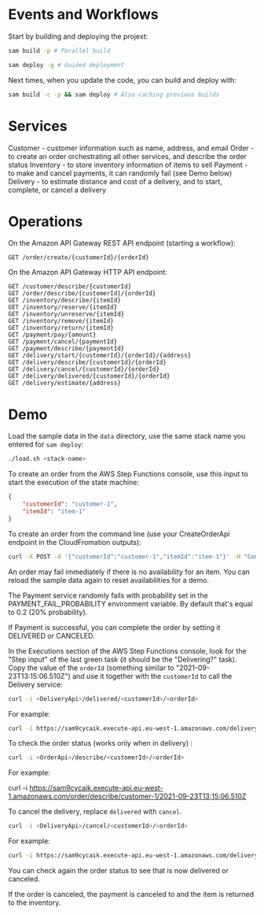 # Events and Workflows

Start by building and deploying the projext:

```bash
sam build -p # Parallel build

sam deploy -g # Guided deployment
```

Next times, when you update the code, you can build and deploy with:

```bash
sam build -c -p && sam deploy # Also caching previous builds
```

# Services

Customer - customer information such as name, address, and email
Order - to create an order orchestrating all other services, and describe the order status
Inventory - to store inventory information of items to sell
Payment - to make and cancel payments, it can randomly fail (see Demo below)
Delivery - to estimate distance and cost of a delivery, and to start, complete, or cancel a delivery

# Operations

On the Amazon API Gateway REST API endpoint (starting a workflow):

```
GET /order/create/{customerId}/{orderId}
```
On the Amazon API Gateway HTTP API endpoint:

```
GET /customer/describe/{customerId}
GET /order/describe/{customerId}/{orderId}
GET /inventory/describe/{itemId}
GET /inventory/reserve/{itemId}
GET /inventory/unreserve/{itemId}
GET /inventory/remove/{itemId}
GET /inventory/return/{itemId}
GET /payment/pay/{amount}
GET /payment/cancel/{paymentId}
GET /payment/describe/{paymentId}
GET /delivery/start/{customerId}/{orderId}/{address}
GET /delivery/describe/{customerId}/{orderId}
GET /delivery/cancel/{customerId}/{orderId}
GET /delivery/delivered/{customerId}/{orderId}
GET /delivery/estimate/{address}
```

# Demo

Load the sample data in the `data` directory, use the same stack name you entered for `sam deploy`:

```bash
./load.sh <stack-name>
```

To create an order from the AWS Step Functions console, use this input to start the execution of the state machine:

```json
{
	"customerId": "customer-1",
	"itemId": "item-1"
}
```

To create an order from the command line (use your CreateOrderApi endpoint in the CloudFromation outputs):

```bash
curl -X POST -d '{"customerId":"customer-1","itemId":"item-1"}' -H "Content-Type: application/json" <CreateOrderApi>
```

An order may fail immediately if there is no availability for an item. You can reload the sample data again to reset availabilities for a demo.

The Payment service randomly fails with probability set in the PAYMENT_FAIL_PROBABILITY environment variable. By default that's equal to 0.2 (20% probability).

If Payment is successful, you can complete the order by setting it DELIVERED or CANCELED.

In the Executions section of the AWS Step Functions console, look for the "Step input" of the last green task (it should be the "Delivering?" task). Copy the value of the `orderId` (something similar to "2021-09-23T13:15:06.510Z") and use it together with the `customerId` to call the Delivery service:

```bash
curl -i <DeliveryApi>/delivered/<customerId>/<orderId>
```

For example:

```bash
curl -i https://sam9cycaik.execute-api.eu-west-1.amazonaws.com/delivery/delivered/customer-1/2021-09-23T13:15:06.510Z
```

To check the order status (works only when in delivery) :

```bash
curl -i <OrderApi>/describe/<customerId>/<orderId>
```

For example:

curl -i https://sam9cycaik.execute-api.eu-west-1.amazonaws.com/order/describe/customer-1/2021-09-23T13:15:06.510Z

To cancel the delivery, replace `delivered` with `cancel`.

```bash
curl -i <DeliveryApi>/cancel/<customerId>/<orderId>
```

For example:

```bash
curl -i https://sam9cycaik.execute-api.eu-west-1.amazonaws.com/delivery/cancel/customer-1/2021-09-23T13:15:06.510Z
```

You can check again the order status to see that is now delivered or canceled.

If the order is canceled, the payment is canceled to and the item is returned to the inventory.
